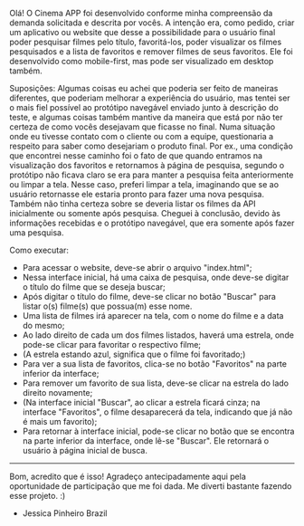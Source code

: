 Olá!
O Cinema APP foi desenvolvido conforme minha compreensão da demanda solicitada e descrita por vocês.
A intenção era, como pedido, criar um aplicativo ou website que desse a possibilidade para o usuário final poder pesquisar filmes pelo título, favoritá-los, poder visualizar os filmes pesquisados e a lista de favoritos e remover filmes de seus favoritos.
Ele foi desenvolvido como mobile-first, mas pode ser visualizado em desktop também.

Suposições:
Algumas coisas eu achei que poderia ser feito de maneiras diferentes, que poderiam melhorar a experiência do usuário, mas tentei ser o mais fiel possível ao protótipo navegável enviado junto à descrição do teste, e algumas coisas também mantive da maneira que está por não ter certeza de como vocês desejavam que ficasse no final. Numa situação onde eu tivesse contato com o cliente ou com a equipe, questionaria a respeito para saber como desejariam o produto final. Por ex., uma condição que encontrei nesse caminho foi o fato de que quando entramos na visualização dos favoritos e retornamos à página de pesquisa, segundo o protótipo não ficava claro se era para manter a pesquisa feita anteriormente ou limpar a tela. Nesse caso, preferi limpar a tela, imaginando que se ao usuário retornasse ele estaria pronto para fazer uma nova pesquisa.
Também não tinha certeza sobre se deveria listar os filmes da API inicialmente ou somente após pesquisa. Cheguei à conclusão, devido às informações recebidas e o protótipo navegável, que era somente após fazer uma pesquisa.

Como executar:
- Para acessar o website, deve-se abrir o arquivo "index.html";
- Nessa interface inicial, há uma caixa de pesquisa, onde deve-se digitar o título do filme que se deseja buscar;
- Após digitar o título do filme, deve-se clicar no botão "Buscar" para listar o(s) filme(s) que possua(m) esse nome.
- Uma lista de filmes irá aparecer na tela, com o nome do filme e a data do mesmo;
- Ao lado direito de cada um dos filmes listados, haverá uma estrela, onde pode-se clicar para favoritar o respectivo filme;
- (A estrela estando azul, significa que o filme foi favoritado;)
- Para ver a sua lista de favoritos, clica-se no botão "Favoritos" na parte inferior da interface;
- Para remover um favorito de sua lista, deve-se clicar na estrela do lado direito novamente;
- (Na interface inicial "Buscar", ao clicar a estrela ficará cinza; na interface "Favoritos", o filme desaparecerá da tela, indicando que já não é mais um favorito);
- Para retornar à interface inicial, pode-se clicar no botão que se encontra na parte inferior da interface, onde lê-se "Buscar". Ele retornará o usuário à página inicial de busca.

--------------------------------------------------------

Bom, acredito que é isso!
Agradeço antecipadamente aqui pela oportunidade de participação que me foi dada. Me diverti bastante fazendo esse projeto. :)

- Jessica Pinheiro Brazil
